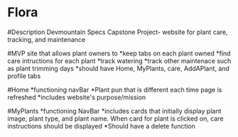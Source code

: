 # Flora

#Description
Devmountain Specs Capstone Project- website for plant care, tracking, and maintenance

#MVP
site that allows plant owners to 
*keep tabs on each plant owned
*find care intructions for each plant
*track watering
*track other maintenace such as plant trimming days
*should have Home, MyPlants, care, AddAPlant, and profile tabs

#Home
*functioning navBar
*Plant pun that is different each time page is refreshed
*includes website's purpose/mission

#MyPlants
*functioning NavBar 
*includes cards that initially display plant image, plant type, and plant name.
When card for plant is clicked on, care instructions should be displayed
*Should have a delete function



